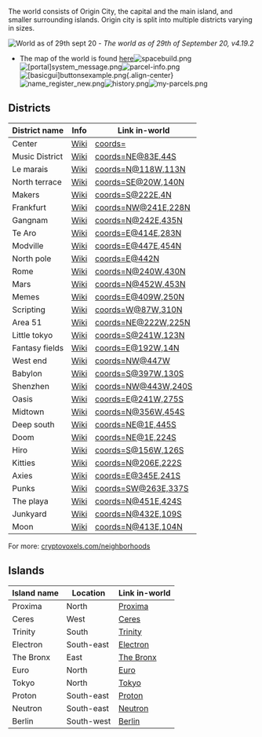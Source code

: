 The world consists of Origin City, the capital and the main island, and smaller surrounding islands. Origin city is split into multiple districts varying in sizes.

![World as of 29th sept 20](/world_map_as_of_29_sep_20.png)
*- The world as of 29th of September 20, v4.19.2*

- The map of the world is found [here](https://www.cryptovoxels.com/map)![spacebuild.png](/spaces/spacebuild.png)![[portal]system_message.png](/features/[portal]system_message.png)![parcel-info.png](/building/parcel-info.png)![[basicgui]buttonsexample.png](/scripting/[basicgui]buttonsexample.png){.align-center}![name_register_new.png](/username/name_register_new.png)![history.png](/parcels/history.png)![my-parcels.png](/parcels/my-parcels.png)

## Districts
| District name | Info | Link in-world |
| ----------- | ----------- | -----------
| Center     | [Wiki](https://wiki.cryptovoxels.com/The-Center) | [coords=](https://www.cryptovoxels.com/play?coords=)|
| Music District     | [Wiki](https://wiki.cryptovoxels.com/Music-District) | [coords=NE@83E,44S](https://www.cryptovoxels.com/play?coords=NE@83E,44S)|
| Le marais     | [Wiki](https://wiki.cryptovoxels.com/Le-Marais) | [coords=N@118W,113N](https://www.cryptovoxels.com/play?coords=N@118W,113N)|
| North terrace     | [Wiki](https://wiki.cryptovoxels.com/North-Terrace) | [coords=SE@20W,140N](https://www.cryptovoxels.com/play?coords=SE@20W,140N)|
| Makers     | [Wiki](https://wiki.cryptovoxels.com/Makers) | [coords=S@222E,4N](https://www.cryptovoxels.com/play?coords=S@222E,4N)|
| Frankfurt     | [Wiki](https://wiki.cryptovoxels.com/Frankfurt) | [coords=NW@241E,228N](https://www.cryptovoxels.com/play?coords=NW@241E,228N)|
| Gangnam     | [Wiki](https://wiki.cryptovoxels.com/Gangnam) | [coords=N@242E,435N](https://www.cryptovoxels.com/play?coords=N@242E,435N)|
| Te Aro     | [Wiki](https://wiki.cryptovoxels.com/Te-Aro) | [coords=E@414E,283N](https://www.cryptovoxels.com/play?coords=E@414E,283N)|
| Modville     | [Wiki](https://wiki.cryptovoxels.com/Modville) | [coords=E@447E,454N](https://www.cryptovoxels.com/play?coords=E@447E,454N)|
| North pole     | [Wiki](https://wiki.cryptovoxels.com/North-Pole) | [coords=E@442N](https://www.cryptovoxels.com/play?coords=E@442N)|
| Rome     | [Wiki](https://wiki.cryptovoxels.com/Rome) | [coords=N@240W,430N](https://www.cryptovoxels.com/play?coords=N@240W,430N)|
| Mars     | [Wiki](https://wiki.cryptovoxels.com/Mars) | [coords=N@452W,453N](https://www.cryptovoxels.com/play?coords=N@452W,453N)|
| Memes     | [Wiki](https://wiki.cryptovoxels.com/Memes) | [coords=E@409W,250N](https://www.cryptovoxels.com/play?coords=E@409W,250N)|
| Scripting     | [Wiki](https://wiki.cryptovoxels.com/Scripting) | [coords=W@87W,310N](https://www.cryptovoxels.com/play?coords=W@87W,310N)|
| Area 51     | [Wiki](https://wiki.cryptovoxels.com/Area-51) | [coords=NE@222W,225N](https://www.cryptovoxels.com/play?coords=NE@222W,225N)|
| Little tokyo    | [Wiki](https://wiki.cryptovoxels.com/Little-Tokyo) | [coords=S@241W,123N](https://www.cryptovoxels.com/play?coords=S@241W,123N)|
| Fantasy fields    | [Wiki](https://wiki.cryptovoxels.com/Fantasy-Fields) | [coords=E@192W,14N](https://www.cryptovoxels.com/play?coords=E@192W,14N)|
| West end    | [Wiki](https://wiki.cryptovoxels.com/West-End) | [coords=NW@447W](https://www.cryptovoxels.com/play?coords=NW@447W)|
| Babylon    | [Wiki](https://wiki.cryptovoxels.com/Babylon) | [coords=S@397W,130S](https://www.cryptovoxels.com/play?coords=S@397W,130S)|
| Shenzhen    | [Wiki](https://wiki.cryptovoxels.com/Shenzhen) | [coords=NW@443W,240S](https://www.cryptovoxels.com/play?coords=NW@443W,240S)|
| Oasis    | [Wiki](https://wiki.cryptovoxels.com/Oasis) | [coords=E@241W,275S](https://www.cryptovoxels.com/play?coords=E@241W,275S)|
| Midtown    | [Wiki](https://wiki.cryptovoxels.com/Midtown) | [coords=N@356W,454S](https://www.cryptovoxels.com/play?coords=N@356W,454S)|
| Deep south    | [Wiki](https://wiki.cryptovoxels.com/Deep-South) | [coords=NE@1E,445S](https://www.cryptovoxels.com/play?coords=NE@1E,445S)|
| Doom    | [Wiki](https://wiki.cryptovoxels.com/Doom) | [coords=NE@1E,224S](https://www.cryptovoxels.com/play?coords=NE@1E,224S)|
| Hiro     | [Wiki](https://wiki.cryptovoxels.com/Hiro) | [coords=S@156W,126S](https://www.cryptovoxels.com/play?coords=S@156W,126S)|
| Kitties    | [Wiki](https://wiki.cryptovoxels.com/Kitties) | [coords=N@206E,222S](https://www.cryptovoxels.com/play?coords=N@206E,222S)|
| Axies    | [Wiki](https://wiki.cryptovoxels.com/Axies) | [coords=E@345E,241S](https://www.cryptovoxels.com/play?coords=E@345E,241S)|
| Punks    | [Wiki](https://wiki.cryptovoxels.com/Punks) | [coords=SW@263E,337S](https://www.cryptovoxels.com/play?coords=SW@263E,337S)|
| The playa    | [Wiki](https://wiki.cryptovoxels.com/The-Playa) | [coords=N@451E,424S](https://www.cryptovoxels.com/play?coords=N@451E,424S)|
| Junkyard   | [Wiki](https://wiki.cryptovoxels.com/Junkyard) | [coords=N@432E,109S](https://www.cryptovoxels.com/play?coords=N@432E,109S)|
| Moon   | [Wiki](https://wiki.cryptovoxels.com/Moon) | [coords=N@413E,104N](https://www.cryptovoxels.com/play?coords=N@413E,104N)|

For more: [cryptovoxels.com/neighborhoods](https://www.cryptovoxels.com/neighborhoods)

## Islands
| Island name | Location | Link in-world |
| ----------- | ----------- | -----------
| Proxima     | North | [Proxima](https://www.cryptovoxels.com/play?coords=N@234W,545N)|
| Ceres     | West | [Ceres](https://www.cryptovoxels.com/play?coords=N@617W,166S)|
| Trinity     | South | [Trinity](https://www.cryptovoxels.com/play?coords=SE@9E,551S)|
| Electron     | South-east | [Electron](https://www.cryptovoxels.com/play?coords=SE@641E,394S)|
| The Bronx     | East | [The Bronx](https://www.cryptovoxels.com/play?coords=W@811E,-1U,72N)|
| Euro     | North | [Euro](https://www.cryptovoxels.com/play?coords=N@86W,638N)|
| Tokyo    | North | [Tokyo](https://www.cryptovoxels.com/play?coords=S@54E,602N)|
| Proton    | South-east | [Proton](https://www.cryptovoxels.com/play?coords=N@620E,287S)|
| Neutron    | South-east | [Neutron](https://www.cryptovoxels.com/play?coords=N@723E,279S)|
| Berlin    | South-west | [Berlin](https://www.cryptovoxels.com/play?coords=W@639W,624S)|

